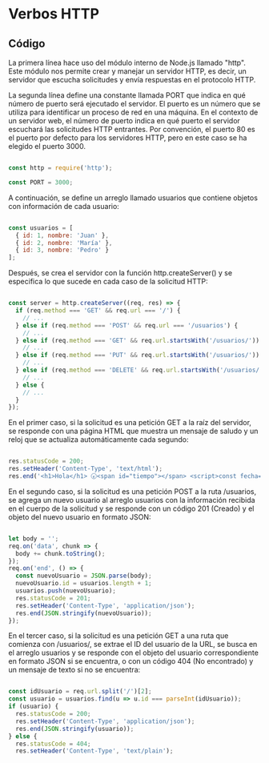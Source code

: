 # Verbos HTTP

## Código

La primera línea hace uso del módulo interno de Node.js llamado "http". Este módulo nos permite crear y manejar un servidor HTTP, es decir, un servidor que escucha solicitudes y envía respuestas en el protocolo HTTP.

La segunda línea define una constante llamada PORT que indica en qué número de puerto será ejecutado el servidor. El puerto es un número que se utiliza para identificar un proceso de red en una máquina. En el contexto de un servidor web, el número de puerto indica en qué puerto el servidor escuchará las solicitudes HTTP entrantes. Por convención, el puerto 80 es el puerto por defecto para los servidores HTTP, pero en este caso se ha elegido el puerto 3000.

```javascript

const http = require('http');

const PORT = 3000;
```
A continuación, se define un arreglo llamado usuarios que contiene objetos con información de cada usuario:

```javascript

const usuarios = [
  { id: 1, nombre: 'Juan' },
  { id: 2, nombre: 'María' },
  { id: 3, nombre: 'Pedro' }
];
```
Después, se crea el servidor con la función http.createServer() y se especifica lo que sucede en cada caso de la solicitud HTTP:

```javascript

const server = http.createServer((req, res) => {
  if (req.method === 'GET' && req.url === '/') {
    // ...
  } else if (req.method === 'POST' && req.url === '/usuarios') {
    // ...
  } else if (req.method === 'GET' && req.url.startsWith('/usuarios/')) {
    // ...
  } else if (req.method === 'PUT' && req.url.startsWith('/usuarios/')) {
    // ...
  } else if (req.method === 'DELETE' && req.url.startsWith('/usuarios/')) {
    // ...
  } else {
    // ...
  }
});
```
En el primer caso, si la solicitud es una petición GET a la raíz del servidor, se responde con una página HTML que muestra un mensaje de saludo y un reloj que se actualiza automáticamente cada segundo:

```javascript

res.statusCode = 200;
res.setHeader('Content-Type', 'text/html');
res.end('<h1>Hola</h1> 🕢<span id="tiempo"></span> <script>const fecha= new Date() const reloj= document.getElementById("tiempo")  reloj.innerText=fecha setInterval(actualizarReloj,1000)</script>');
```
En el segundo caso, si la solicitud es una petición POST a la ruta /usuarios, se agrega un nuevo usuario al arreglo usuarios con la información recibida en el cuerpo de la solicitud y se responde con un código 201 (Creado) y el objeto del nuevo usuario en formato JSON:

```javascript

let body = '';
req.on('data', chunk => {
  body += chunk.toString();
});
req.on('end', () => {
  const nuevoUsuario = JSON.parse(body);
  nuevoUsuario.id = usuarios.length + 1;
  usuarios.push(nuevoUsuario);
  res.statusCode = 201;
  res.setHeader('Content-Type', 'application/json');
  res.end(JSON.stringify(nuevoUsuario));
});
```
En el tercer caso, si la solicitud es una petición GET a una ruta que comienza con /usuarios/, se extrae el ID del usuario de la URL, se busca en el arreglo usuarios y se responde con el objeto del usuario correspondiente en formato JSON si se encuentra, o con un código 404 (No encontrado) y un mensaje de texto si no se encuentra:

```javascript

const idUsuario = req.url.split('/')[2];
const usuario = usuarios.find(u => u.id === parseInt(idUsuario));
if (usuario) {
  res.statusCode = 200;
  res.setHeader('Content-Type', 'application/json');
  res.end(JSON.stringify(usuario));
} else {
  res.statusCode = 404;
  res.setHeader('Content-Type', 'text/plain');
  ```
